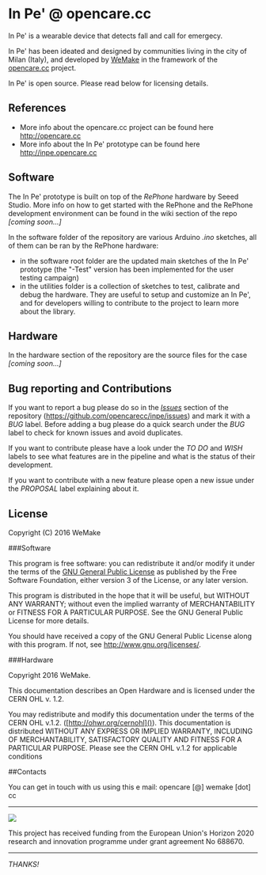 # In Pe' @ opencare.cc
In Pe' is a wearable device that detects fall and call for emergecy.

In Pe' has been ideated and designed by communities living in the city of Milan (Italy), and developed by [WeMake](http://wemake.cc/) in the framework of the [opencare.cc](http://opencare.cc/) project.

In Pe' is open source. Please read below for licensing details.

## References
* More info about the opencare.cc project can be found here <http://opencare.cc>
* More info about the In Pe' prototype can be found here <http://inpe.opencare.cc>

## Software
The In Pe' prototype is built on top of the *RePhone* hardware by Seeed Studio.
More info on how to get started with the RePhone and the RePhone development environment can be found in the wiki section of the repo *[coming soon...]*

In the software folder of the repository are various Arduino *.ino* sketches, all of them can be ran by the RePhone hardware:
* in the software root folder are the updated main sketches of the In Pe' prototype (the "-Test" version has been implemented for the user testing campaign)
* in the utilities folder is a collection of sketches to test, calibrate and debug the hardware. They are useful to setup and customize an In Pe', and for developers willing to contribute to the project to learn more about the library.

## Hardware
In the hardware section of the repository are the source files for the case *[coming soon...]*

## Bug reporting and Contributions
If you want to report a bug please do so in the *[Issues](https://github.com/opencarecc/inpe/issues)* section of the repository (<https://github.com/opencarecc/inpe/issues>) and mark it with a *BUG* label. Before adding a bug please do a quick search under the *BUG* label to check for known issues and avoid duplicates.

If you want to contribute please have a look under the *TO DO* and *WISH* labels to see what features are in the pipeline and what is the status of their development.

If you want to contribute with a new feature please open a new issue under the *PROPOSAL* label explaining about it.

## License

Copyright (C) 2016 WeMake

###Software

This program is free software: you can redistribute it and/or modify it under the terms of the [GNU General Public License](https://www.gnu.org/licenses/gpl-3.0.en.html) as published by the Free Software Foundation, either version 3 of the License, or any later version.

This program is distributed in the hope that it will be useful, but WITHOUT ANY WARRANTY; without even the implied warranty of MERCHANTABILITY or FITNESS FOR A PARTICULAR PURPOSE.  See the
    GNU General Public License for more details.

You should have received a copy of the GNU General Public License along with this program.  If not, see <http://www.gnu.org/licenses/>.

###Hardware

Copyright 2016 WeMake.

This documentation describes an Open Hardware and is licensed under the CERN OHL v. 1.2.

You may redistribute and modify this documentation under the terms of the CERN OHL v.1.2. ([http://ohwr.org/cernohl]()). 
This documentation is distributed WITHOUT ANY EXPRESS OR IMPLIED WARRANTY, INCLUDING OF MERCHANTABILITY, SATISFACTORY QUALITY AND FITNESS FOR A PARTICULAR PURPOSE. Please see the CERN OHL v.1.2 for applicable conditions


##Contacts

You can get in touch with us using this e mail: 
opencare [@] wemake [dot] cc


-----

![](https://github.com/opencarecc/OpenCarePlaybook/blob/master/OC-img_logo_ce-en-rvb-hr.jpg)

This project has received funding from the European Union's Horizon 2020 research and innovation programme under grant agreement No 688670.

-----

*THANKS!*



